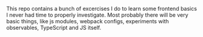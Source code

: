 This repo contains a bunch of excercises I do to learn some frontend basics I never had time to properly investigate.
Most probably there will be very basic things, like js modules, webpack configs, experiments with observables, TypeScript and JS itself.